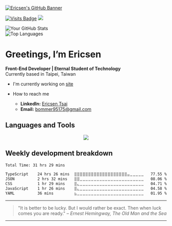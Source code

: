 [![Ericsen's GitHub Banner](https://site.erichandsen.dev/images/og.png)](https://site.erichandsen.dev)

[![Visits Badge](https://komarev.com/ghpvc/?username=ericsen-tsai&label=Profile%20views&color=red&style=for-the-badge)](https://site.erichandsen.dev)
[![](https://wakatime.com/badge/user/265f9e20-668b-4b2a-b7cf-578293464dae.svg?style=for-the-badge)](https://wakatime.com/@ericsentsai3)

![Your GitHub Stats](https://github-readme-stats.vercel.app/api?username=ericsen-tsai&show_icons=true&theme=radical)  
![Top Languages](https://github-readme-stats.vercel.app/api/top-langs/?username=ericsen-tsai&layout=compact&theme=radical)

# **Greetings, I’m Ericsen**

**Front-End Developer | Eternal Student of Technology**  
Currently based in Taipei, Taiwan

- I'm currently working on [site](https://github.com/ericsen-tsai/site)

- How to reach me
  - **LinkedIn:** [Ericsen Tsai](https://www.linkedin.com/in/ericsen-tsai-a00948236/)
  - **Email:** [bommer95175@gmail.com](mailto:bommer95175@gmail.com)

## Languages and Tools

<p align="center">
<img src="https://skillicons.dev/icons?i=html,css,js,ts,nextjs,react,figma,git,jest,nodejs,postgres,postman,py,tailwind,vscode,visualstudio,vercel,vite,supabase,styledcomponents,sass,regex,prisma,powershell,firebase,express,emotion,electron,bun,docker,npm,pnpm,vitest"/>
</p>

## Weekly development breakdown

<!--START_SECTION:waka-->

```txt
Total Time: 31 hrs 29 mins

TypeScript    24 hrs 26 mins  ⣿⣿⣿⣿⣿⣿⣿⣿⣿⣿⣿⣿⣿⣿⣿⣿⣿⣿⣿⣤⣀⣀⣀⣀⣀   77.55 %
JSON          2 hrs 32 mins   ⣿⣿⣀⣀⣀⣀⣀⣀⣀⣀⣀⣀⣀⣀⣀⣀⣀⣀⣀⣀⣀⣀⣀⣀⣀   08.06 %
CSS           1 hr 29 mins    ⣿⣄⣀⣀⣀⣀⣀⣀⣀⣀⣀⣀⣀⣀⣀⣀⣀⣀⣀⣀⣀⣀⣀⣀⣀   04.71 %
JavaScript    1 hr 26 mins    ⣿⣄⣀⣀⣀⣀⣀⣀⣀⣀⣀⣀⣀⣀⣀⣀⣀⣀⣀⣀⣀⣀⣀⣀⣀   04.58 %
YAML          36 mins         ⣦⣀⣀⣀⣀⣀⣀⣀⣀⣀⣀⣀⣀⣀⣀⣀⣀⣀⣀⣀⣀⣀⣀⣀⣀   01.95 %
```

<!--END_SECTION:waka-->

---

> "It is better to be lucky. But I would rather be exact. Then when luck comes you are ready." – _Ernest Hemingway, The Old Man and the Sea_

---
